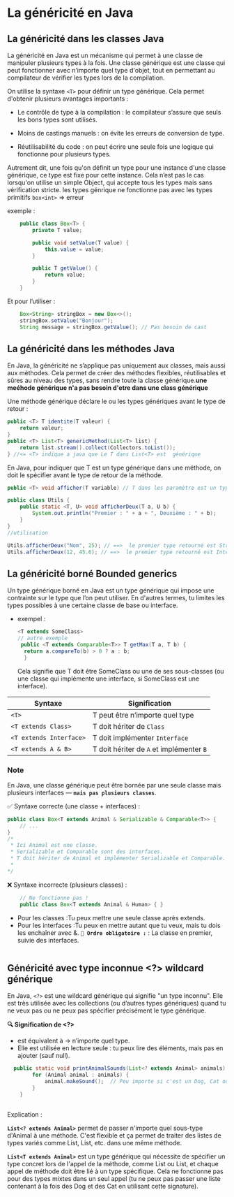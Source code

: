 # La généricité en Java

## La généricité dans les classes Java
La généricité en Java est un mécanisme qui permet à une classe de manipuler plusieurs types à la fois. Une classe générique est une classe qui peut fonctionner avec n’importe quel type d'objet, tout en permettant au compilateur de vérifier les types lors de la compilation.

On utilise la syntaxe `<T>` pour définir un type générique. Cela permet d'obtenir plusieurs avantages importants :

- Le contrôle de type à la compilation : le compilateur s’assure que seuls les bons types sont utilisés.

- Moins de castings manuels : on évite les erreurs de conversion de type.

- Réutilisabilité du code : on peut écrire une seule fois une logique qui fonctionne pour plusieurs types.

Autrement dit, une fois qu'on définit un type pour une instance d'une classe générique, ce type est fixe pour cette instance. Cela n’est pas le cas lorsqu'on utilise un simple Object, qui accepte tous les types mais sans vérification stricte.
les types génrique  ne fonctionne  pas  avec les types primitifs `box<int>` =>  erreur

exemple : 
```java
    public class Box<T> {
        private T value;

        public void setValue(T value) {
            this.value = value;
        }

        public T getValue() {
            return value;
        }
    }

```
Et pour l’utiliser :

```java
    Box<String> stringBox = new Box<>();
    stringBox.setValue("Bonjour");
    String message = stringBox.getValue(); // Pas besoin de cast
```

## La généricité dans les méthodes Java
En Java, la généricité ne s’applique pas uniquement aux classes, mais aussi aux méthodes. Cela permet de créer des méthodes flexibles, réutilisables et sûres au niveau des types, sans rendre toute la classe générique.__une meéhode générique  n'a pas  besoin d'etre dans  une  class générique__

Une méthode générique déclare le ou les types génériques avant le type de retour :
```java
public <T> T identite(T valeur) {
    return valeur;
}
public <T> List<T> genericMethod(List<T> list) {
    return list.stream().collect(Collectors.toList());
} //<= <T> indique a java que Le T dans List<T> est  générique  
```
En Java, pour indiquer que T est un type générique dans une méthode, on doit le spécifier avant le type de retour de la méthode.
```java
public <T> void afficher(T variable) // T dans les paramètre est un type générique grace au <T> de void 
```

```java
public class Utils {
    public static <T, U> void afficherDeux(T a, U b) {
        System.out.println("Premier : " + a + ", Deuxième : " + b);
    }
}
//utilisation 

Utils.afficherDeux("Nom", 25); // ==>  le premier type retourné est String , 2 est integer
Utils.afficherDeux(12, 45.6); // ==>  le premier type retourné est Integer , 2 est float
```


## La généricité borné Bounded generics
Un type générique borné en Java est un type générique qui impose une contrainte sur le type que l’on peut utiliser. En d'autres termes, tu limites les types possibles à une certaine classe de base ou interface.
- exempel : 
    ```java
    <T extends SomeClass>   
    // autre exemple 
     public <T extends Comparable<T>> T getMax(T a, T b) {
      return a.compareTo(b) > 0 ? a : b;
      }
    ```
    Cela signifie que T doit être SomeClass ou une de ses sous-classes (ou une classe qui implémente une interface, si SomeClass est une interface).

| Syntaxe                 | Signification                            |
| ----------------------- | ---------------------------------------- |
| `<T>`                   | T peut être n’importe quel type          |
| `<T extends Class>`     | T doit hériter de `Class`                |
| `<T extends Interface>` | T doit implémenter `Interface`           |
| `<T extends A & B>`     | T doit hériter de `A` et implémenter `B` |

### Note 
En Java, une classe générique peut être bornée par une seule classe mais plusieurs interfaces — __`mais pas plusieurs classes`__.

✅ Syntaxe correcte (une classe + interfaces) :
```java
public class Box<T extends Animal & Serializable & Comparable<T>> {
    // ...
}
/*
 * Ici Animal est une classe.
 * Serializable et Comparable sont des interfaces.
 * T doit hériter de Animal et implémenter Serializable et Comparable.
 * 
*/
```
❌ Syntaxe incorrecte (plusieurs classes) :
```java
    // Ne fonctionne pas !
    public class Box<T extends Animal & Human> { }
```
- Pour les classes :Tu peux mettre une seule classe après extends.
-  Pour les interfaces :Tu peux en mettre autant que tu veux, mais tu dois les enchaîner avec &.
__`📌 Ordre obligatoire :`__ : La classe en premier, suivie des interfaces.

```
```


## Généricité  avec type inconnue <?> wildcard générique
En Java, `<?>` est une wildcard générique qui signifie "un type inconnu". Elle est très utilisée avec les collections (ou d’autres types génériques) quand tu ne veux pas ou ne peux pas spécifier précisément le type générique.

__🔍 Signification de <?>__
- <?> est équivalent à <? extends Object> → n’importe quel type.
- Elle est utilisée en lecture seule : tu peux lire des éléments, mais pas en ajouter (sauf null).

```java
  public static void printAnimalSounds(List<? extends Animal> animals) {
        for (Animal animal : animals) {
            animal.makeSound();  // Peu importe si c'est un Dog, Cat ou autre sous-type d'Animal
        }
    }
    
```

Explication :   

__`List<? extends Animal>`__ permet de passer n'importe quel sous-type d'Animal à une méthode. C'est flexible et ça permet de traiter des listes de types variés comme List<Dog>, List<Cat>, etc. dans une même méthode.

__`List<T extends Animal>`__ est un type générique qui nécessite de spécifier un type concret lors de l'appel de la méthode, comme List<Dog> ou List<Cat>, et chaque appel de méthode doit être lié à un type spécifique. Cela ne fonctionne pas pour des types mixtes dans un seul appel (tu ne peux pas passer une liste contenant à la fois des Dog et des Cat en utilisant cette signature).
